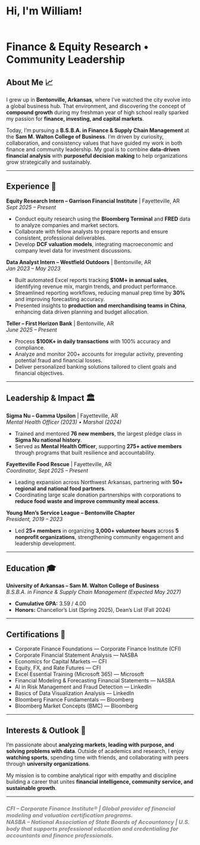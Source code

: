 <h1>Hi, I'm William! 
  
  <br/>Finance & Equity Research • Community Leadership</h1>

<h2>About Me 📈 </h2>

I grew up in **Bentonville, Arkansas**, where I’ve watched the city evolve into a global business hub. That environment, and discovering the concept of **compound growth** during my freshman year of high school really sparked my passion for **finance, investing, and capital markets**.  

Today, I’m pursuing a **B.S.B.A. in Finance & Supply Chain Management** at the **Sam M. Walton College of Business**. I’m driven by curiosity, collaboration, and consistency values that have guided my work in both finance and community leadership. My goal is to combine **data-driven financial analysis** with **purposeful decision making** to help organizations grow strategically and sustainably.

---

<h2>Experience 💼 </h2>

**Equity Research Intern – Garrison Financial Institute** | Fayetteville, AR  
*Sept 2025 – Present*  
- Conduct equity research using the **Bloomberg Terminal** and **FRED** data to analyze companies and market sectors.  
- Collaborate with fellow analysts to prepare reports and ensure consistent, professional deliverables.  
- Develop **DCF valuation models**, integrating macroeconomic and company level data for investment discussions.  

**Data Analyst Intern – Westfield Outdoors** | Bentonville, AR  
*Jan 2023 – May 2023*  
- Built automated Excel reports tracking **$10M+ in annual sales**, identifying revenue mix, margin trends, and product performance.  
- Streamlined reporting workflows, reducing manual prep time by **30%** and improving forecasting accuracy.  
- Presented insights to **production and merchandising teams in China**, enhancing data driven planning and budget allocation.  

**Teller – First Horizon Bank** | Bentonville, AR  
*June 2025 – Present*  
- Process **$100K+ in daily transactions** with 100% accuracy and compliance.  
- Analyze and monitor 200+ accounts for irregular activity, preventing potential fraud and financial losses.  
- Deliver personalized banking solutions tailored to client goals and financial objectives.  

---

<h2>Leadership & Impact 🏛</h2>

**Sigma Nu – Gamma Upsilon** | Fayetteville, AR  
*Mental Health Officer (2023) • Marshal (2024)*  
- Trained and mentored **76 new members**, the largest pledge class in **Sigma Nu national history**.  
- Served as **Mental Health Officer**, supporting **275+ active members** through programs that built resilience and accountability.  

**Fayetteville Food Rescue** | Fayetteville, AR  
*Coordinator, Sept 2025 – Present*  
- Leading expansion across Northwest Arkansas, partnering with **50+ regional and national food partners**.  
- Coordinating large scale donation partnerships with corporations to **reduce food waste and improve community meal access**.  

**Young Men’s Service League – Bentonville Chapter**  
*President, 2019 – 2023*  
- Led **25+ members** in organizing **3,000+ volunteer hours** across **5 nonprofit organizations**, strengthening community engagement and leadership development.  

---

<h2>Education 🎓 </h2>

**University of Arkansas – Sam M. Walton College of Business**  
*B.S.B.A. in Finance & Supply Chain Management (Expected May 2027)*  
- **Cumulative GPA:** 3.59 / 4.00  
- **Honors:** Chancellor’s List (Spring 2025), Dean’s List (Fall 2024)

---

<h2>Certifications 📜</h2>

- Corporate Finance Foundations — Corporate Finance Institute (CFI)  
- Corporate Financial Statement Analysis — NASBA  
- Economics for Capital Markets — CFI  
- Equity, FX, and Rate Futures — CFI  
- Excel Essential Training (Microsoft 365) — Microsoft  
- Financial Modeling & Forecasting Financial Statements — NASBA  
- AI in Risk Management and Fraud Detection — LinkedIn  
- Basics of Data Visualization Analysis — LinkedIn  
- Bloomberg Finance Fundamentals — Bloomberg  
- Bloomberg Market Concepts (BMC) — Bloomberg  

---

<h2>Interests & Outlook 🧠</h2>

I’m passionate about **analyzing markets, leading with purpose, and solving problems with data**. Outside of academics and research, I enjoy **watching sports**, spending time with friends, and collaborating with peers through **university organizations**.  

My mission is to combine analytical rigor with empathy and discipline building a career that unites **financial intelligence, community service, and sustainable growth**.

---

<h3><i style="font-size:0.9em; color:gray;">
CFI – Corporate Finance Institute® | Global provider of financial modeling and valuation certification programs.<br/>
NASBA – National Association of State Boards of Accountancy | U.S. body that supports professional education and credentialing for accountants and finance professionals.
</i></h3>
